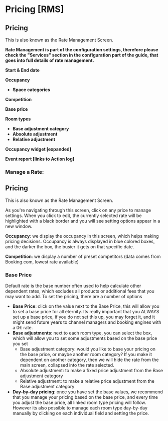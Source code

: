 # Pricing \[RMS\]

## Pricing

This is also known as the Rate Management Screen.

**Rate Management is part of the configuration settings, therefore please check the "Services" section in the configuration part of the guide, that goes into full details of rate management.**

**Start & End date**

**Occupancy**

* **Space categories**

**Competition**

**Base price**

**Room types**

* **Base adjustment category**
* **Absolute adjustment**
* **Relative adjustment**

**Occupancy widget \[expanded\]**

**Event report \[links to Action log\]**

### Manage a Rate:

## Pricing

This is also known as the Rate Management Screen.

As you're navigating through this screen, click on any price to manage settings. When you click to edit, the currently selected rate will be highlighted with a black border and you will see setting options appear in a new window.

**Occupancy**: we display the occupancy in this screen, which helps making pricing decisions. Occupancy is always displayed in blue colored boxes, and the darker the box, the busier it gets on that specific date.

**Competition**: we display a number of preset competitors \(data comes from Booking.com, lowest rate available\)

### Base Price

Default rate is the base number often used to help calculate other dependent rates, which excludes all products or additional fees that you may want to add. To set the pricing, there are a number of options

* **Base Price**: click on the value next to the Base Price, this will allow you to set a base price for all eternity. Its really important that you ALWAYS set up a base price, if you do not set this up, you may forget it, and it might send future years to channel managers and booking engines with a 0€ rate. 
* **Base adjustments**: next to each room type, you can select the box, which will allow you to set some adjustments based on the base price you set
  * Base adjustment category: would you like to base your pricing on the base price, or maybe another room category? If you make it dependent on another category, then we will hide the rate from the main screen, collapsed into the rate selected.
  * Absolute adjustment: to make a fixed price adjustment from the Base adjustment category
  * Relative adjustment: to make a relative price adjustment from the Base adjustment category
* **Day-by-day pricing**: once you have set the base values, we recommend that you manage your pricing based on the base price, and every time you adjust the base price, all linked room type pricing will follow. However its also possible to manage each room type day-by-day manually by clicking on each individual field and setting the price.

